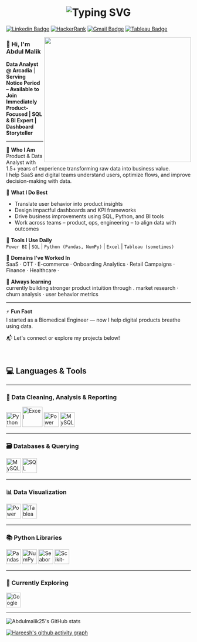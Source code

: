 <h1 align="center">
  <img src="https://readme-typing-svg.demolab.com?font=Fira+Code&weight=500&size=28&pause=1000&color=F70000&center=true&vCenter=true&width=435&lines=Hi!+I'm+Abdul+Malik+%F0%9F%99%82;Product+%26+Data+Analyst;Good+to+see+you+here+%F0%9F%A4%9D" alt="Typing SVG" />
</h1>

[![Linkedin Badge](https://img.shields.io/badge/LinkedIn-0077B5?style=for-the-badge&logo=linkedin&logoColor=white)](https://www.linkedin.com/in/abdulmalik2001/)  [![HackerRank](https://img.shields.io/badge/-Hackerrank-00883A?style=for-the-badge&logo=HackerRank&logoColor=white)](https://www.hackerrank.com/profile/abumalik2592) [![Gmail Badge](https://img.shields.io/badge/Gmail-D14836?style=for-the-badge&logo=gmail&logoColor=white&link=mailto:abdul.malikite@gmail.com)](mailto:abdul.malikite@gmail.com)  [![Tableau Badge](https://img.shields.io/badge/Tableau-E97627?style=for-the-badge&logo=Tableau&logoColor=white)](https://public.tableau.com/app/profile/abdul.malik3418/vizzes)



<img align="right" src="https://www.echelonedge.com/wp-content/themes/echelon/assets/img/echelon-data-quipo.gif" width="400" height="340">


<h3>


### 👋 Hi, I'm Abdul Malik

**Data Analyst @ Arcadia** | **Serving Notice Period – Available to Join Immediately**  
**Product-Focused | SQL & BI Expert | Dashboard Storyteller**

---

🔹 **Who I Am**  
Product & Data Analyst with 1.5+ years of experience transforming raw data into business value.  
I help SaaS and digital teams understand users, optimize flows, and improve decision-making with data.

🔹 **What I Do Best**  
- Translate user behavior into product insights  
- Design impactful dashboards and KPI frameworks  
- Drive business improvements using SQL, Python, and BI tools  
- Work across teams – product, ops, engineering – to align data with outcomes

🔹 **Tools I Use Daily**  
`Power BI` | `SQL` | `Python (Pandas, NumPy)` | `Excel` | `Tableau (sometimes)`

🔹 **Domains I've Worked In**  
SaaS · OTT · E-commerce · Onboarding Analytics · Retail Campaigns · Finance · Healthcare · 

🔹 **Always learning**  
 currently building stronger product intuition through . market research · churn analysis · user behavior metrics 

---
⚡ **Fun Fact**  
I started as a Biomedical Engineer — now I help digital products breathe using data.

📬 Let's connect or explore my projects below!

<br>

## 💻 Languages & Tools

---

### 🧹 Data Cleaning, Analysis & Reporting  
<img height="40" src="https://img.icons8.com/color/48/python--v1.png" alt="Python" />  <img src="https://img.icons8.com/?size=100&id=117561&format=png&color=000000" alt="Excel" width="55" height="55"/> <img height="40" src="https://img.icons8.com/color/48/power-bi.png" alt="Power BI" />
<img height="40" src="https://img.icons8.com/color/48/000000/mysql-logo.png" alt="MySQL" />

---

### 🗃️ Databases & Querying  
<img height="40" src="https://img.icons8.com/color/48/000000/mysql-logo.png" alt="MySQL" />
<img height="40" src="https://img.icons8.com/ios/50/sql.png" alt="SQL" />

---

### 📊 Data Visualization  
<img height="40" src="https://img.icons8.com/color/48/power-bi.png" alt="Power BI" />
<img height="40" src="https://img.icons8.com/color/48/tableau-software.png" alt="Tableau" />

---

### 📚 Python Libraries  
<img height="40" src="https://img.icons8.com/ios/50/pandas.png" alt="Pandas" />
<img height="40" src="https://img.icons8.com/ios-filled/50/numPy.png" alt="NumPy" />
<img height="40" src="https://seaborn.pydata.org/_images/logo-tall-lightbg.svg" alt="Seaborn" />
<img height="40" src="https://upload.wikimedia.org/wikipedia/commons/0/05/Scikit_learn_logo_small.svg" alt="Scikit-learn" />

---

### 🧠 Currently Exploring 
<img height="40" src="https://img.icons8.com/ios-filled/50/google-analytics.png" alt="Google Analytics" />

---




![Abdulmalik25's GitHub stats](https://github-readme-stats.vercel.app/api?username=Abdulmalik25&show_icons=true&theme=radical)

[![Hareesh's github activity graph](https://github-readme-activity-graph.vercel.app/graph?username=Abdulmalik25&bg_color=000000&color=ffffff&line=51f565&point=ffffff&area=true&hide_border=true)](https://github.com/ashutosh00710/github-readme-activity-graph)
